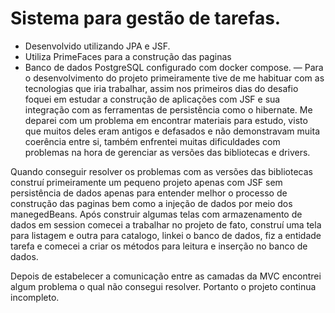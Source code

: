 # Sistema para gestão de tarefas.
- Desenvolvido utilizando JPA e JSF.
- Utiliza PrimeFaces para a construção das paginas
- Banco de dados PostgreSQL configurado com docker compose.
—
Para o desenvolvimento do projeto primeiramente tive de me habituar com as tecnologias que iria trabalhar, assim nos primeiros dias do desafio foquei em estudar a construção de aplicações com JSF e sua integração com as ferramentas de persistência como o hibernate. Me deparei com um problema em encontrar materiais para estudo, visto que muitos deles eram antigos e defasados e não demonstravam muita coerência entre si, também enfrentei muitas dificuldades com problemas na hora de gerenciar as versões das bibliotecas e drivers.

Quando conseguir resolver os problemas com as versões das bibliotecas construí primeiramente um pequeno projeto apenas com JSF sem persistência de dados apenas para entender melhor o processo de construção das paginas bem como a injeção de dados por meio dos manegedBeans. Após construir algumas telas com armazenamento de dados em session comecei a trabalhar no projeto de fato, construí uma tela para listagem e outra para catalogo, linkei o banco de dados, fiz a entidade tarefa e comecei a criar os métodos para leitura e inserção no banco de dados.

Depois de estabelecer a comunicação entre as camadas da MVC encontrei algum problema o qual não consegui resolver. Portanto o projeto continua incompleto.